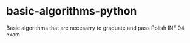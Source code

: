 # basic-algorithms-python
Basic algorithms that are necesarry to graduate and pass Polish INF.04 exam
